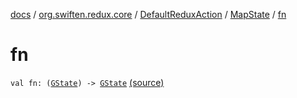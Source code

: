 [docs](../../../index.md) / [org.swiften.redux.core](../../index.md) / [DefaultReduxAction](../index.md) / [MapState](index.md) / [fn](./fn.md)

# fn

`val fn: (`[`GState`](index.md#GState)`) -> `[`GState`](index.md#GState) [(source)](https://github.com/protoman92/KotlinRedux/tree/master/common/common-core/src/main/kotlin/org/swiften/redux/core/Preset.kt#L18)